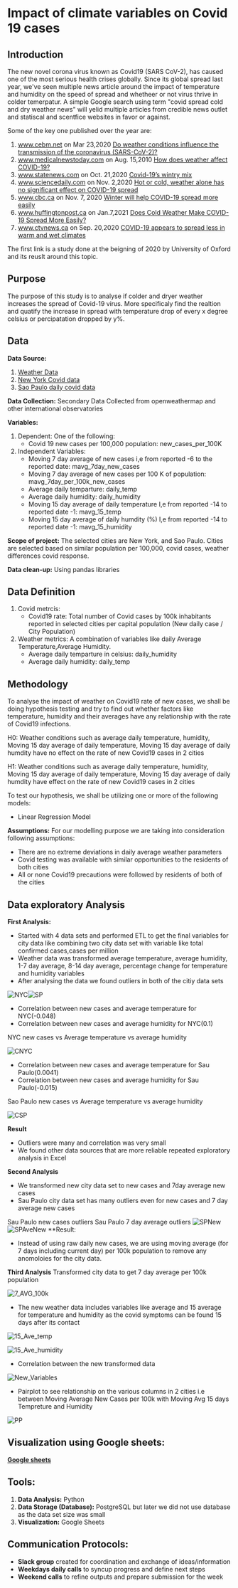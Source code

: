 # Impact of climate variables on Covid 19 cases
## Introduction 

The new novel corona virus known as Covid19 (SARS CoV-2), has caused one of the most serious health crises globally. Since its global spread last year, we've seen multiple news article around the impact of temperature and humidity on the speed of spread and whetheer or not virus thrive in colder temerpatur.
A simple Google search using term "covid spread cold and dry weather news" will yelid multiple articles from credible news outlet and statiscal and scentfice websites in favor or against. 

Some of the key one published over the year are:
1.  www.cebm.net on Mar 23,2020 [Do weather conditions influence the transmission of the coronavirus (SARS-CoV-2)?](https://www.cebm.net/covid-19/do-weather-conditions-influence-the-transmission-of-the-coronavirus-sars-cov-2/)
2.  www.medicalnewstoday.com on Aug. 15,2010 [How does weather affect COVID-19?](https://www.medicalnewstoday.com/articles/how-does-weather-affect-covid-19)
3.  www.statenews.com on Oct. 21,2020 [Covid-19’s wintry mix](https://www.statnews.com/2020/10/21/covid19-winter-dry-indoor-air-helps-coronavirus-spread/)
4. www.sciencedaily.com on Nov. 2,2020 [Hot or cold, weather alone has no significant effect on COVID-19 spread](https://www.sciencedaily.com/releases/2020/11/201102155409.htm)
5.  www.cbc.ca on Nov. 7, 2020 [Winter will help COVID-19 spread more easily](https://www.cbc.ca/news/canada/manitoba/covid-19-winter-tips-1.5788154)
6. www.huffingtonpost.ca on Jan.7,2021 [Does Cold Weather Make COVID-19 Spread More Easily?](https://www.huffingtonpost.ca/entry/cold-weather-spread-covid-explainer_ca_5ff78146c5b612d958ea6d29)
7.  www.ctvnews.ca on Sep. 20,2020 [COVID-19 appears to spread less in warm and wet climates](https://www.statnews.com/2020/10/21/covid19-winter-dry-indoor-air-helps-coronavirus-spread/)

The first link is a study done at the beigning of 2020 by University of Oxford and its reuslt around this topic.

## Purpose

The purpose of this study is to analyse if colder and dryer weather increases the spread of Covid-19 virus. More specificaly find the realtion and quatify the increase in spread with temperature drop of every x degree celsius or percipatation dropped by y%.

## Data

**Data Source:**  

1.  [Weather Data]( https://history.openweathermap.org/storage/fa037ddb81b7f7f0a0d1a0ebd131858e.csv)
2.  [New York Covid data](https://github.com/nychealth/coronavirus-data/blob/master/trends/data-by-day.csv)
3.  [Sao Paulo daily covid data](https://raw.githubusercontent.com/seade-R/dados-covid-sp/master/data/dados_covid_sp.csv)

**Data Collection:** Secondary Data Collected from openweathermap and other international observatories

**Variables:** 
1.  Dependent: One of the following:
    -   Covid 19 new cases per 100,000 population: new_cases_per_100K
2.  Independent Variables: 
    - Moving 7 day average of new cases  i,e from reported -6 to the reported date: mavg_7day_new_cases
    - Moving 7 day average of new cases per 100 K of population: mavg_7day_per_100k_new_cases
    - Average daily temparture: daily_temp
    - Average daily humidity: daily_humidity
    - Moving 15 day average of daily temperature  I,e from reported -14  to reported date -1: mavg_15_temp
    - Moving 15 day average of daily humdity (%)  I,e from reported -14 to reported date -1: mavg_15_humidity

**Scope of project:** The selected cities are New York, and Sao Paulo. Cities are selected based on similar population per 100,000, covid cases, weather differences covid response. 

**Data clean-up:** Using pandas libraries

## Data Definition

1. Covid metrcis:
    -   Covid19 rate: Total number of Covid cases by 100k inhabitants reported in selected cities per capital population (New daily case / City Population) 
2.  Weather metrics: A combination of variables like daily Average Temperature,Average Humidity.
    -   Average daily temparture in celsius: daily_humidity
    -   Average daily humidity: daily_temp 


## Methodology

To analyse the impact of weather on Covid19 rate of new cases, we shall be doing hypothesis testing and try to find out whether factors like temperature, humidity and their averages have any relationship with the rate of Covid19 infections.

H0: Weather conditions such as average daily temperature, humidity, Moving 15 day average of daily temperature, Moving 15 day average of daily humdity have no effect on the rate of new Covid19 cases in 2 cities

H1: Weather conditions such as average daily temperature, humidity, Moving 15 day average of daily temperature, Moving 15 day average of daily humdity have effect on the rate of new Covid19 cases in 2 cities

To test our hypothesis, we shall be utilizing one or more of the following models: 
-   Linear Regression Model

**Assumptions:** For our modelling purpose we are taking into consideration following assumptions:
-   There are no extreme deviations in daily average weather parameters
-   Covid testing was available with similar opportunities to the residents of both cities
-   All or none Covid19 precautions were followed by residents of both of the cities 

## Data exploratory Analysis

**First Analysis:**
- Started with 4 data sets and performed ETL to get the final variables for city data  like combining two city data set with variable like total confirmed cases,cases per million
- Weather data was transformed average temperature, average humidity, 1-7 day average, 8-14 day average, percentage change for temperature and humidity variables
- After analysing the data we found outliers in both of the citiy data sets 

![NYC](https://github.com/archinarula/Group-5-Project/blob/Sushmita/resources/images_for_readme/newyork_totalconfirmdataset.png)![SP](https://github.com/archinarula/Group-5-Project/blob/Sushmita/resources/images_for_readme/SP_totalconfirmdataset.png)

- Correlation between new cases and average temperature for NYC(-0.048)
- Correlation between new cases and average humidity for NYC(0.1) 
  
 NYC new cases vs Average temperature vs average humidity
  
![CNYC](https://github.com/archinarula/Group-5-Project/blob/Sushmita/resources/images_for_readme/corelation_olddataset_NYC.png)

- Correlation between new cases and average temperature for Sau Paulo(0.0041)
- Correlation between new cases and average humidity for Sau Paulo(-0.015)

Sao Paulo new cases vs Average temperature vs average humidity

![CSP](https://github.com/archinarula/Group-5-Project/blob/Sushmita/resources/images_for_readme/corelation_olddataset_SP.png)

**Result**
- Outliers were many and correlation was very small 
- We found other data sources that are more reliable repeated exploratory analysis in Excel

**Second Analysis**
- We transformed new city data set to new cases and 7day average new cases 
- Sau Paulo city data set has many outliers even for new cases and 7 day average new cases

Sau Paulo new cases outliers                                                                                                        Sau Paulo 7 day average outliers
![SPNew](https://github.com/archinarula/Group-5-Project/blob/Sushmita/resources/images_for_readme/SP_newcases_outliers.png)![SPAveNew](https://github.com/archinarula/Group-5-Project/blob/Sushmita/resources/images_for_readme/SP_Ave_7day_count.png)
**Result:
- Instead of using raw daily new cases, we are using moving average (for 7 days including current day) per 100k population to remove any anomoloies for the city data.

**Third Analysis**
Transformed city data to get 7 day average per 100k population

![7_AVG_100k](https://github.com/archinarula/Group-5-Project/blob/Sushmita/resources/images_for_readme/7-day_avg_100k_newcases.png)

- The new weather data includes variables like average and 15 average for temperature and humidity as the covid symptoms can be found 15 days after its contact  

![15_Ave_temp](https://github.com/archinarula/Group-5-Project/blob/Sushmita/resources/images_for_readme/15day_avg_temp.png)

![15_Ave_humidity](https://github.com/archinarula/Group-5-Project/blob/Sushmita/resources/images_for_readme/15day_avg_humidity.png)

- Correlation between the new transformed data 

![New_Variables](https://github.com/archinarula/Group-5-Project/blob/Sushmita/resources/images_for_readme/Correlation_finaldataset.png)

- Pairplot to see relationship on the various columns in 2 cities i.e between Moving Average New Cases per 100k with Moving Avg 15 days Tempreture and Humidity

![PP](https://github.com/archinarula/Group-5-Project/blob/Sushmita/resources/images_for_readme/pairplot.png)

## Visualization using Google sheets:
[**Google sheets**](https://docs.google.com/presentation/d/1ZVr5sjjc9tDzyN3UlWber7vavX04F2WQ1VslqYYOfDA/edit?usp=sharing)

## Tools:
1.  **Data Analysis:** Python
2.  **Data Storage (Database):** PostgreSQL but later we did not use database as the data set size was small
3.  **Visualization:** Google Sheets

## Communication Protocols:
- **Slack group** created for coordination and exchange of ideas/information
- **Weekdays daily calls** to syncup progress and define next steps
- **Weekend calls** to refine outputs and prepare submission for the week
